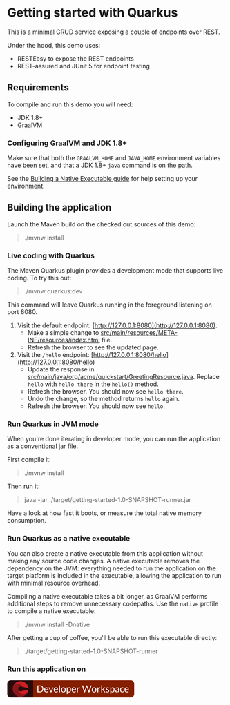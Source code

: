# Getting started with Quarkus

This is a minimal CRUD service exposing a couple of endpoints over REST.

Under the hood, this demo uses:

- RESTEasy to expose the REST endpoints
- REST-assured and JUnit 5 for endpoint testing

## Requirements

To compile and run this demo you will need:

- JDK 1.8+
- GraalVM

### Configuring GraalVM and JDK 1.8+

Make sure that both the `GRAALVM_HOME` and `JAVA_HOME` environment variables have
been set, and that a JDK 1.8+ `java` command is on the path.

See the [Building a Native Executable guide](https://quarkus.io/guides/building-native-image-guide)
for help setting up your environment.

## Building the application

Launch the Maven build on the checked out sources of this demo:

> ./mvnw install

### Live coding with Quarkus

The Maven Quarkus plugin provides a development mode that supports
live coding. To try this out:

> ./mvnw quarkus:dev

This command will leave Quarkus running in the foreground listening on port 8080.

1. Visit the default endpoint: [http://127.0.0.1:8080](http://127.0.0.1:8080).
    - Make a simple change to [src/main/resources/META-INF/resources/index.html](src/main/resources/META-INF/resources/index.html) file.
    - Refresh the browser to see the updated page.
2. Visit the `/hello` endpoint: [http://127.0.0.1:8080/hello](http://127.0.0.1:8080/hello)
    - Update the response in [src/main/java/org/acme/quickstart/GreetingResource.java](src/main/java/org/acme/quickstart/GreetingResource.java). Replace `hello` with `hello there` in the `hello()` method.
    - Refresh the browser. You should now see `hello there`.
    - Undo the change, so the method returns `hello` again.
    - Refresh the browser. You should now see `hello`.

### Run Quarkus in JVM mode

When you're done iterating in developer mode, you can run the application as a
conventional jar file.

First compile it:

> ./mvnw install

Then run it:

> java -jar ./target/getting-started-1.0-SNAPSHOT-runner.jar

Have a look at how fast it boots, or measure the total native memory consumption.

### Run Quarkus as a native executable

You can also create a native executable from this application without making any
source code changes. A native executable removes the dependency on the JVM:
everything needed to run the application on the target platform is included in
the executable, allowing the application to run with minimal resource overhead.

Compiling a native executable takes a bit longer, as GraalVM performs additional
steps to remove unnecessary codepaths. Use the  `native` profile to compile a
native executable:

> ./mvnw install -Dnative

After getting a cup of coffee, you'll be able to run this executable directly:

> ./target/getting-started-1.0-SNAPSHOT-runner

### Run this application on
[![Start Coding & Contribute](factory-contribute.svg)](https://codeready-codeready-workspaces.apps.cluster-toronto-54a7.toronto-54a7.example.opentlc.com/factory?url=https://github.com/nmalvankar/quarkus-quickstarts-demo)
